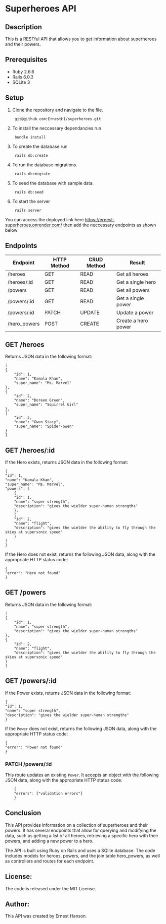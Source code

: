 # Superheroes API

## Description

This is a RESTful API that allows you to get information about superheroes and their powers.

## Prerequisites

- Ruby 2.6.6
- Rails 6.0.3
- SQLite 3

## Setup

1. Clone the repository and navigate to the file.

        git@github.com:ErnestH1/superheroes.git
2. To install the neccessary dependancies run 
    
        bundle install
3. To create the database run

        rails db:create
4. To run the database migrations.

        rails db:migrate 
5. To seed the database with sample data.

        rails db:seed
6. To start the server

        rails server


You can access the deployed link here  https://ernest-superheroes.onrender.com/
then add the neccessary endpoints as shown below

## Endpoints

| Endpoint           | HTTP Method | CRUD Method | Result                 |
|--------------------|-------------|-------------|-----------------------|
| /heroes            | GET         | READ        | Get all heroes        |
| /heroes/:id        | GET         | READ        | Get a single hero     |
| /powers            | GET         | READ        | Get all powers        |
| /powers/:id        | GET         | READ        | Get a single power    |
| /powers/:id        | PATCH       | UPDATE      | Update a power        |
| /hero_powers       | POST        | CREATE      | Create a hero power   |

## GET /heroes

Returns JSON data in the following format:


    [
    {
        "id": 1,
        "name": "Kamala Khan",
        "super_name": "Ms. Marvel"
    },
    {
        "id": 2,
        "name": "Doreen Green",
        "super_name": "Squirrel Girl"
    },
    {
        "id": 3,
        "name": "Gwen Stacy",
        "super_name": "Spider-Gwen"
    }
    ]


## GET /heroes/:id

If the Hero exists, returns JSON data in the following format:



    {
    "id": 1,
    "name": "Kamala Khan",
    "super_name": "Ms. Marvel",
    "powers": [
        {
        "id": 1,
        "name": "super strength",
        "description": "gives the wielder super-human strengths"
        },
        {
        "id": 2,
        "name": "flight",
        "description": "gives the wielder the ability to fly through the skies at supersonic speed"
        }
    ]
    }

If the Hero does not exist, returns the following JSON data, along with
the appropriate HTTP status code:



    {
    "error": "Hero not found"
    }

## GET /powers

Returns JSON data in the following format:



    [
    {
        "id": 1,
        "name": "super strength",
        "description": "gives the wielder super-human strengths"
    },
    {
        "id": 2,
        "name": "flight",
        "description": "gives the wielder the ability to fly through the skies at supersonic speed"
    }
    ]

## GET /powers/:id

If the Power exists, returns JSON data in the following format:



    {
    "id": 1,
    "name": "super strength",
    "description": "gives the wielder super-human strengths"
    }


If the `Power` does not exist, returns the following JSON data, along with the appropriate HTTP status code:

    {
    "error": "Power not found"
    }




### PATCH /powers/:id

This route updates an existing `Power`. It accepts an object with the following JSON data, along with the appropriate HTTP status code:

        {
        "errors": ["validation errors"]
        }

## Conclusion

This API provides information on a collection of superheroes and their powers. It has several endpoints that allow for querying and modifying the data, such as getting a list of all heroes, retrieving a specific hero with their powers, and adding a new power to a hero.

The API is built using Ruby on Rails and uses a SQlite database. The code includes models for heroes, powers, and the join table hero_powers, as well as controllers and routes for each endpoint.

## License:

The code is released under the MIT License.

## Author:

This API was created by Ernest Hanson.